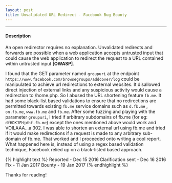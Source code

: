 ```yaml
---
layout: post
title: Unvalidated URL Redirect - Facebook Bug Bounty
---
```


---

#### Description

An open redirector requires no explanation. Unvalidated redirects and forwards are possible when a web application 
accepts untrusted input that could cause the web application to redirect the request to a URL contained within untrusted input <b>[OWASP]</b>.

I found that the GET parameter named `groupuri` at the endpoint `https://www.facebook.com/browsegroups/addcover/log` could be manipulated to achieve
url redirections to external websites. It disallowed direct injection of external links and any suspicious activity would cause a redirection to /home.php.
So I abused the URL shortening feature `fb.me`. It had some black-list based validations to ensure that no redirections are permitted towards existing `fb.me` service domains 
such as `d.fb.me` , `on.fb.me`, `www.fb.me` and `fb.me`.
After some fuzzing and playing with the parameter `groupuri`, I tried if arbitrary subdomains of fb.me (for eg: `dfHDKJFHjdhf.fb.me`) except the ones mentioned above would work and VOILAAA...a 302.
I was able to shorten an external url using fb.me and tried if it would make redirections if a request is made to any arbitrary sub-domain of fb.me. That worked and I proceeded onto writing a cool report. 
What happened here is, instead of using a regex based validation technique, Facebook relied up on a black-listed based approach. 

{% highlight text %}
Reported - Dec 15 2016 
Clarification sent - Dec 16 2016
Fix - 11 Jan 2017
Bounty - 19 Jan 2017
{% endhighlight %}

Thanks for reading!
